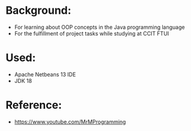 # Background:
- For learning about OOP concepts in the Java programming language
- For the fulfillment of project tasks while studying at CCIT FTUI

# Used:
- Apache Netbeans 13 IDE
- JDK 18

# Reference:
- https://www.youtube.com/MrMProgramming
